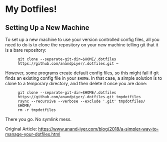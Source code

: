 # My Dotfiles!
<h2 id="setting-up-a-new-machine">Setting Up a New Machine</h2>

<p>To set up a new machine to use your version controlled config files, all you
need to do is to clone the repository on your new machine telling git that it is
a bare repository:</p>
<figure class="highlight"><pre><code class="language-shell" data-lang="shell"><span></span>git clone --separate-git-dir<span class="o">=</span><span class="nv">$HOME</span>/.dotfiles https://github.com/anandpiyer/.dotfiles.git ~</code></pre></figure>
<p>However, some programs create default config files, so this might fail if git
finds an existing config file in your <code>$HOME</code>. In that case, a simple solution
is to clone to a temporary directory, and then delete it once you are done:</p>
<figure class="highlight"><pre><code class="language-shell" data-lang="shell"><span></span>git clone --separate-git-dir<span class="o">=</span><span class="nv">$HOME</span>/.dotfiles https://github.com/anandpiyer/.dotfiles.git tmpdotfiles
rsync --recursive --verbose --exclude <span class="s1">'.git'</span> tmpdotfiles/ <span class="nv">$HOME</span>/
rm -r tmpdotfiles</code></pre></figure>
<p>There you go. No symlink mess.</p>

Original Article: https://www.anand-iyer.com/blog/2018/a-simpler-way-to-manage-your-dotfiles.html
